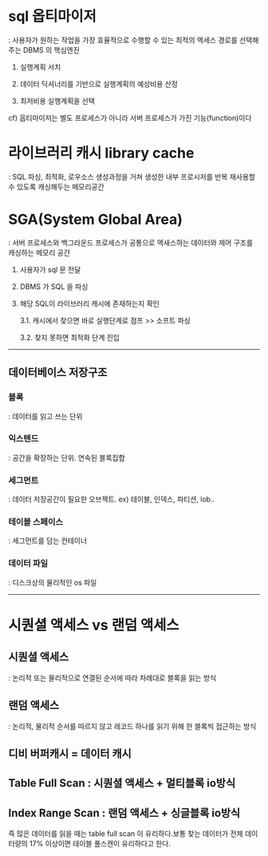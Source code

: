 #  sql 옵티마이저

: 사용자가 원하는 작업을 가장 효율적으로 수행할 수 있는 최적의 엑세스 경로를 선택해주는 DBMS 의 핵심엔진

1. 실행계획 서치

2. 데이터 딕셔너리를 기반으로 실행계획의 예상비용 산정

3. 최저비용 실행계획을 선택



cf)  옵티마이저는 별도 프로세스가 아니라 서버 프로세스가 가진 기능(function)이다 


#  라이브러리 캐시 library cache

: SQL 파싱, 최적화, 로우소스 생성과정을 거쳐 생성한 내부 프로시저를 반복 재사용할수 있도록 캐싱해두는 메모리공간


#  SGA(System Global Area)

: 서버 프로세스와 백그라운드 프로세스가 공통으로 엑새스하는 데이터와 제어 구조를 캐싱하는 메모리 공간


1. 사용자가 sql 문 전달

2. DBMS 가 SQL 을 파싱

3. 해당 SQL이 라이브러리 캐시에 존재하는지 확인

    3.1. 캐시에서 찾으면 바로 실행단계로 점프         >> 소프트 파싱

    3.2. 찾지 못하면 최적화 단계 진입        

-----

## 데이터베이스 저장구조

### 블록
: 데이터를 읽고 쓰는 단위

### 익스텐드
: 공간을 확장하는 단위. 연속된 블록집합

### 세그먼트
: 데이터 저장공간이 필요한 오브젝트. ex) 테이블, 인덱스, 파티션, lob..

### 테이블 스페이스
: 세그먼트를 담는 컨테이너

### 데이터 파일
: 디스크상의 물리적인 os 파일

-----

# 시퀀셜 액세스 vs 랜덤 액세스
 
## 시퀀셜 액세스 
: 논리적 또는 물리적으로 연결된 순서에 따라 차례대로 블록을 읽는 방식

## 랜덤 액세스
: 논리적, 물리적 순서를 따르지 않고 레코드 하나를 읽기 위해 한 블록씩 접근하는 방식

## 디비 버퍼캐시 = 데이터 캐시

## Table Full Scan : 시퀀셜 액세스 + 멀티블록 io방식
## Index Range Scan : 랜덤 액세스 + 싱글블록 io방식
즉 많은 데이터를 읽을 때는 table full scan 이 유리하다.보통 찾는 데이터가 전체 데이터량의 17% 이상이면 테이블 풀스캔이 유리하다고 한다.
